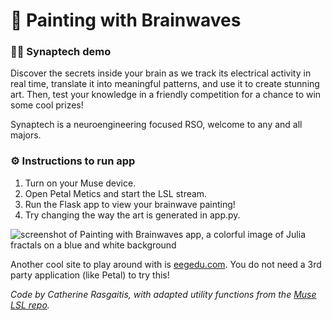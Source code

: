 # 🧠 Painting with Brainwaves
### 👩‍🏫 Synaptech demo
Discover the secrets inside your brain as we track its electrical activity in real time, translate it into meaningful patterns, and use it to create stunning art. Then, test your knowledge in a friendly competition for a chance to win some cool prizes!

Synaptech is a neuroengineering focused RSO, welcome to any and all majors.

### ⚙️ Instructions to run app
1. Turn on your Muse device.
2. Open Petal Metics and start the LSL stream.
3. Run the Flask app to view your brainwave painting!
4. Try changing the way the art is generated in app.py.

![screenshot of Painting with Brainwaves app, a colorful image of Julia fractals on a blue and white background](https://i.imgur.com/XAGLV2w.jpg)

Another cool site to play around with is [eegedu.com](https://eegedu.com/). You do not need a 3rd party application (like Petal) to try this!

_Code by Catherine Rasgaitis, with adapted utility functions from the [Muse LSL repo](https://github.com/alexandrebarachant/muse-lsl/blob/master/examples/utils.py)._
